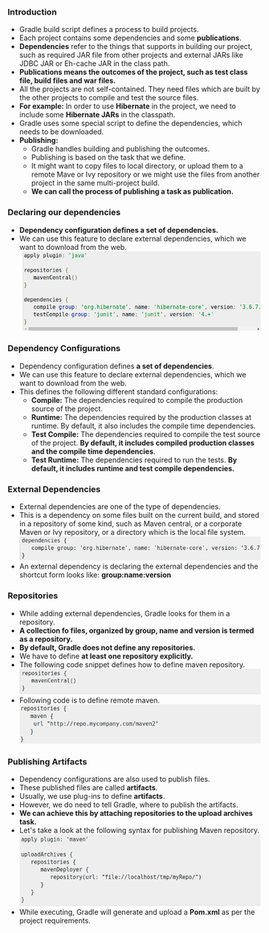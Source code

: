 ### Introduction
* Gradle build script defines a process to build projects.
* Each project contains some dependencies and some __publications__.
* __Dependencies__ refer to the things that supports in building our project, such as required JAR file from other projects and external JARs like JDBC JAR or Eh-cache JAR in the class path.
* __Publications means the outcomes of the project, such as test class file, build files and war files.__
* All the projects are not self-contained. They need files which are built by the other projects to compile and test the source files.
* __For example:__ In order to use __Hibernate__ in the project, we need to include some __Hibernate JARs__ in the classpath.
* Gradle uses some special script to define the dependencies, which needs to be downloaded.
* __Publishing:__
    * Gradle handles building and publishing the outcomes.
    * Publishing is based on the task that we define.
    * It might want to copy files to local directory, or upload them to a remote Mave or Ivy repository or we might use the files from another project in the same multi-project build.
    * __We can call the process of publishing a task as publication.__
    
### Declaring our dependencies
* __Dependency configuration defines a set of dependencies.__
* We can use this feature to declare external dependencies, which we want to download from the web.
  ![Depenedency Management](images/3.1-dependency-management.png)

### Dependency Configurations
* Dependency configuration defines __a set of dependencies__.
* We can use this feature to declare external dependencies, which we want to download from the web.
* This defines the following different standard configurations:
  * __Compile:__ The dependencies required to compile the production source of the project.
  * __Runtime:__ The dependencies required by the production classes at runtime. By default, it also includes the compile time dependencies.
  * __Test Compile:__ The dependencies required to compile the test source of the project. __By default, it includes compiled production classes and the compile time dependencies__.
  * __Test Runtime:__ The dependencies required to run the tests. __By default, it includes runtime and test compile dependencies.__
  
### External Dependencies
* External dependencies are one of the type of dependencies.
* This is a dependency on some files built on the current build, and stored in a repository of some kind, such as Maven central, or a corporate Maven or Ivy repository, or a directory which is the local file system.
![External dependencies](images/3.2-external-dependency.png)
* An external dependency is declaring the external dependencies and the shortcut form looks like: __group:name:version__

### Repositories
* While adding external dependencies, Gradle looks for them in a repository.
* __A collection fo files, organized by group, name and version is termed as a repository.__
* __By default, Gradle does not define any repositories.__
* We have to define __at least one repository explicitly.__
* The following code snippet defines how to define maven repository.
![External Repository](images/3.3-repository.png)
* Following code is to define remote maven.
![Remote Repository](images/3.4-repositories.png)

### Publishing Artifacts
* Dependency configurations are also used to publish files.
* These published files are called __artifacts__.
* Usually, we use plug-ins to define __artifacts__.
* However, we do need to tell Gradle, where to publish the artifacts.
* __We can achieve this by attaching repositories to the upload archives task.__
* Let's take a look at the following syntax for publishing Maven repository.
![Publishing artifacts](images/3.5-publishing-artifacts.png)
* While executing, Gradle will generate and upload a __Pom.xml__ as per the project requirements.  
